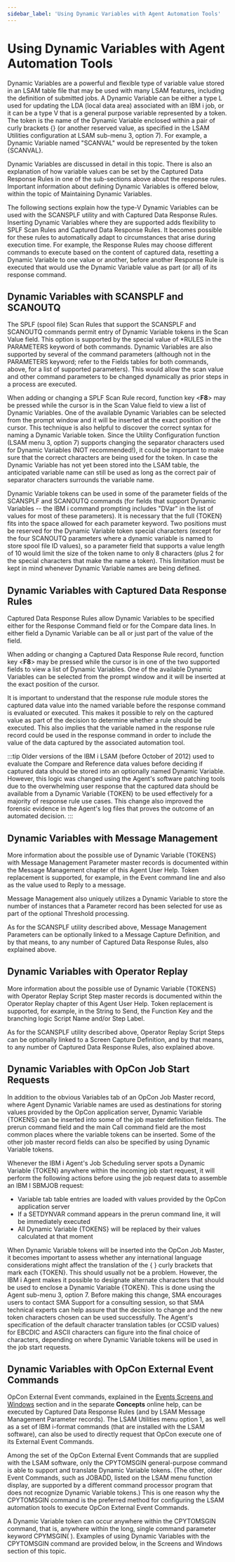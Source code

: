 ```yaml
---
sidebar_label: 'Using Dynamic Variables with Agent Automation Tools'
---
```


# Using Dynamic Variables with Agent Automation Tools

Dynamic Variables are a powerful and flexible type of variable value stored in an LSAM table file that may be used with many LSAM features, including the definition of submitted jobs. A Dynamic Variable can be either a type L used for updating the LDA (local data area) associated with an IBM i job, or it can be a type V that is a general purpose variable represented by a token. The token is the name of the Dynamic Variable enclosed within a pair of curly brackets {} (or another reserved value, as specified in the LSAM Utilities configuration at LSAM sub-menu 3, option 7). For example, a Dynamic Variable named "SCANVAL" would be represented by the token {SCANVAL}.

Dynamic Variables are discussed in detail in this topic. There is also an explanation of how variable values can be set by the Captured Data Response Rules in one of the sub-sections above about the response rules. Important information about defining Dynamic Variables is offered below, within the topic of Maintaining Dynamic Variables.

The following sections explain how the type-V Dynamic Variables can be used with the SCANSPLF utility and with Captured Data Response Rules. Inserting Dynamic Variables where they are supported adds flexibility to SPLF Scan Rules and Captured Data Response Rules. It becomes possible for these rules to automatically adapt to circumstances that arise during execution time. For example, the Response Rules may choose different commands to execute based on the content of captured data, resetting a Dynamic Variable to one value or another, before another Response Rule is executed that would use the Dynamic Variable value as part (or all) of its response command.

## Dynamic Variables with SCANSPLF and SCANOUTQ

The SPLF (spool file) Scan Rules that support the SCANSPLF and SCANOUTQ commands permit entry of Dynamic Variable tokens in the Scan Value field. This option is supported by the special value of *RULES in the PARAMETERS keyword of both commands. Dynamic Variables are also supported by several of the command parameters (although not in the PARAMETERS keyword; refer to the Fields tables for both commands, above, for a list of supported parameters). This would allow the scan value and other command parameters to be changed dynamically as prior steps in a process are executed.

When adding or changing a SPLF Scan Rule record, function key <**F8**> may be pressed while the cursor is in the Scan Value field to view a list of Dynamic Variables. One of the available Dynamic Variables can be selected from the prompt window and it will be inserted at the exact position of the cursor. This technique is also  helpful to discover the correct syntax for naming a Dynamic Variable token. Since the Utility Configuration function (LSAM menu 3, option 7) supports changing the separator characters used for Dynamic Variables (NOT recommended!), it could be important to make sure that the correct characters are being used for the token. In case the Dynamic Variable has not yet been stored into the LSAM table, the anticipated variable name can still be used as long as the correct pair of separator characters surrounds the variable name.

Dynamic Variable tokens can be used in some of the parameter fields of the SCANSPLF and SCANOUTQ commands (for fields that support Dynamic Variables -- the IBM i command prompting includes "DVar" in the list of values for most of these parameters). It is necessary that the full {TOKEN} fits into the space allowed for each parameter keyword. Two positions must be reserved for the Dynamic Variable token special characters (except for the four SCANOUTQ parameters where a dynamic variable is named to store spool file ID values), so a parameter field that supports a value length of 10 would limit the size of the token name to only 8 characters (plus 2 for the special characters that make the name a token). This limitation must be kept in mind whenever Dynamic Variable names are being defined.

## Dynamic Variables with Captured Data Response Rules

Captured Data Response Rules allow Dynamic Variables to be specified either for the Response Command field or for the Compare data lines. In either field a Dynamic Variable can be all or just part of the value of the field.

When adding or changing a Captured Data Response  Rule record, function key <**F8**> may be pressed while the cursor is in one of the two supported fields to view a list of Dynamic Variables. One of the available Dynamic Variables can be selected from the prompt window and it will be inserted at the exact position of the cursor.

It is important to understand that the response rule module stores the captured data value into the named variable before the response command is evaluated or executed. This makes it possible to rely on the captured value as part of the decision to determine whether a rule should be executed. This also implies that the variable named in the response rule record could be used in the response command in order to include the value of the data captured by the associated automation tool.

:::tip
Older versions of the IBM i LSAM (before October of 2012) used to evaluate the Compare and Reference data values before deciding if captured data should be stored into an optionally named Dynamic Variable. However, this logic was changed using the Agent's software patching tools due to the overwhelming user response that the captured data should be available from a Dynamic Variable {TOKEN} to be used effectively for a majority of response rule use cases. This change also improved the forensic evidence in the Agent's log files that proves the outcome of an automated decision.
:::

## Dynamic Variables with Message Management

More information about the possible use of Dynamic Variable {TOKENS} with Message Management Parameter master records is documented within the Message Management chapter of this Agent User Help. Token replacement is supported, for example, in the Event command line and also as the value used to Reply to a message.

Message Management also uniquely utilizes a Dynamic Variable to store the number of instances that a Parameter record has been selected for use as part of the optional Threshold processing. 

As for the SCANSPLF utility described above, Message Management Parameters can be optionally linked to a Message Capture Definition, and by that means, to any number of Captured Data Response Rules, also explained above.

## Dynamic Variables with Operator Replay

More information about the possible use of Dynamic Variable {TOKENS} with Operator Replay Script Step master records is documented within the Operator Replay chapter of this Agent User Help. Token replacement is supported, for example, in the String to Send, the Function Key and the branching logic Script Name and/or Step Label.

As for the SCANSPLF utility described above, Operator Replay Script Steps can be optionally linked to a Screen Capture Definition, and by that means, to any number of Captured Data Response Rules, also explained above.

## Dynamic Variables with OpCon Job Start Requests

In addition to the obvious Variables tab of an OpCon Job Master record, where Agent Dynamic Variable names are used as destinations for storing values provided by the OpCon application server, Dynamic Variable {TOKENS} can be inserted into some of the job master definition fields. The prerun command field and the main Call command field are the most common places where the variable tokens can be inserted. Some of the other job master record fields can also be specified by using Dynamic Variable tokens.

Whenever the IBM i Agent's Job Scheduling server spots a Dynamic Variable {TOKEN} anywhere within the incoming job start request, it will perform the following actions before using the job request data to assemble an IBM I SBMJOB request:

- Variable tab table entries are loaded with values provided by the OpCon application server
- If a SETDYNVAR command appears in the prerun command line, it will be immediately executed
- All Dynamic Variable {TOKENS} will be replaced by their values calculated at that moment

When Dynamic Variable tokens will be inserted into the OpCon Job Master, it becomes important to assess whether any international language considerations might affect the translation of the { } curly brackets that mark each {TOKEN}. This should usually not be a problem. However, the IBM i Agent makes it possible to designate alternate characters that should be used to enclose a Dynamic Variable {TOKEN}. This is done using the Agent sub-menu 3, option 7. Before making this change, SMA encourages users to contact SMA Support for a consulting session, so that SMA technical experts can help assure that the decision to change and the new token characters chosen can be used successfully. The Agent's specification of the default character translation tables (or CCSID values) for EBCDIC and ASCII characters can figure into the final choice of characters, depending on where Dynamic Variable tokens will be used in the job start requests.

## Dynamic Variables with OpCon External Event Commands

OpCon External Event commands, explained in the [Events Screens and Windows](../events-utilities/events-screens.md) section and in the separate **Concepts** online help, can be executed by Captured Data Response Rules (and by LSAM Message Management Parameter records). The LSAM Utilities menu option 1, as well as a set of IBM i-format commands (that are installed with the LSAM software), can also be used to directly request that OpCon execute one of its External Event Commands.

Among the set of the OpCon External Event Commands that are supplied with the LSAM software, only the CPYTOMSGIN general-purpose command is able to support and translate Dynamic Variable tokens. (The other, older Event Commands, such as JOBADD, listed on the LSAM menu function display, are supported by a different command processor program that does not recognize Dynamic Variable tokens.) This is one reason why the CPYTOMSGIN command is the preferred method for configuring the LSAM automation tools to execute OpCon External Event Commands. 

A Dynamic Variable token can occur anywhere within the CPYTOMSGIN command, that is, anywhere within the long, single command parameter keyword CPYMSGIN( ). Examples of using Dynamic Variables with the CPYTOMSGIN command are provided below, in the Screens and Windows section of this topic.